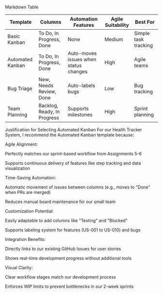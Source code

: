 Markdown Table


| Template          | Columns                     | Automation Features                  | Agile Suitability | Best For                |
|-------------------|-----------------------------|--------------------------------------|--------------------|-------------------------|
| Basic Kanban      | To Do, In Progress, Done    | None                                 | Medium             | Simple task tracking    |
| Automated Kanban  | To Do, In Progress, Done    | Auto-moves issues when status changes| High               | Agile teams             |
| Bug Triage        | New, Needs Review, Done     | Auto-labels bugs                     | Low                | Bug tracking            |
| Team Planning     | Backlog, Ready, In Progress | Supports milestones                  | High               | Sprint planning         |





Justification for Selecting Automated Kanban
For our Health Tracker System, I recommend the Automated Kanban template because:

Agile Alignment:

Perfectly matches our sprint-based workflow from Assignments 5-6

Supports continuous delivery of features like step tracking and data visualization

Time-Saving Automation:

Automatic movement of issues between columns (e.g., moves to "Done" when PRs are merged)

Reduces manual board maintenance for our small team

Customization Potential:

Easily adaptable to add columns like "Testing" and "Blocked"

Supports labeling system for features (US-001 to US-010) and bugs

Integration Benefits:

Directly links to our existing GitHub Issues for user stories

Shows real-time development progress without additional tools

Visual Clarity:

Clear workflow stages match our development process

Enforces WIP limits to prevent bottlenecks in our 2-week sprints
